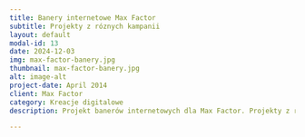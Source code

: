 ```yaml
---
title: Banery internetowe Max Factor
subtitle: Projekty z róznych kampanii
layout: default
modal-id: 13
date: 2024-12-03
img: max-factor-banery.jpg
thumbnail: max-factor-banery.jpg
alt: image-alt
project-date: April 2014
client: Max Factor
category: Kreacje digitalowe
description: Projekt banerów internetowych dla Max Factor. Projekty z różnymi produktami, na różne rynku. Na zdjęciu znajdują się tylko przykładowe banery. projektowałam również dla innych mare, m.in.: Bourjois, Lancaster, Wella czy Rimmel

---
```

